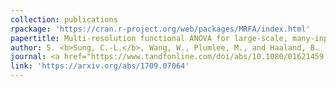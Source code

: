 ```yaml
---
collection: publications
rpackage: 'https://cran.r-project.org/web/packages/MRFA/index.html'
papertitle: Multi-resolution functional ANOVA for large-scale, many-input computer experiments
author: 5. <b>Sung, C.-L.</b>, Wang, W., Plumlee, M., and Haaland, B. (2020)
journal: <a href="https://www.tandfonline.com/doi/abs/10.1080/01621459.2019.1595630?journalCode=uasa20">Journal of the American Statistical Association</a>, 115(530), 908-919.
link: 'https://arxiv.org/abs/1709.07064'
---
```


